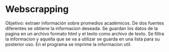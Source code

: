 # Webscrapping
Objetivo: extraer información sobre promedios académicos.
De dos fuentes diferentes se obtiene la informacion deseada.
Se guardan los datos de la pagina en un archivo formato html y el texto como archivo de texto.
Se filtra la informacion y aquella que se va a utilizar se guarda en una lista para su posterior uso.
En el programa se imprime la informacion util.
